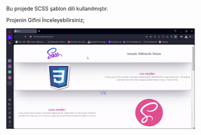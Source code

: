 Bu projede SCSS şablon dili kullanılmıştır.

Projenin Gifini İnceleyebilirsiniz; 

![](/ezgif.com-video-to-gif%20(3).gif)


